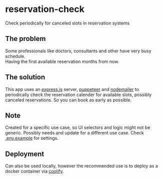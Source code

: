 # reservation-check

Check periodically for canceled slots in reservation systems

## The problem

Some professionals like doctors, consultants and other have very busy schedule.  
Having the first available reservation months from now.

## The solution

This app uses an [express.js](https://expressjs.com/) server, [puppeteer](https://pptr.dev/) and [nodemailer](https://www.nodemailer.com/) to periodically check the reservation calender for available slots, possibly canceled reservations. So you can book as early as possible.

## Note

Created for a specific use case, so UI selectors and logic might not be generic. Possibly needs and update for a different use case. Check [.env.example](.env.example) for settings.

## Deployment

Can also be used locally, however the recommended use is to deploy as a docker container via [coolify](https://coolify.io/).
